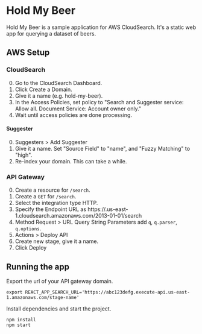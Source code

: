 # Hold My Beer

Hold My Beer is a sample application for AWS CloudSearch. It's a static web app for
querying a dataset of beers.

## AWS Setup

### CloudSearch

0. Go to the CloudSearch Dashboard.
0. Click Create a Domain.
0. Give it a name (e.g. hold-my-beer).
0. In the Access Policies, set policy to "Search and Suggester service: Allow all. Document Service: Account owner only."
0. Wait until access policies are done processing.

#### Suggester

0. Suggesters > Add Suggester
0. Give it a name. Set "Source Field" to "name", and "Fuzzy Matching" to "high".
0. Re-index your domain. This can take a while.

### API Gateway

0. Create a resource for `/search`.
0. Create a `GET` for `/search`.
0. Select the integration type HTTP.
0. Specify the Endpoint URL as https://<search-url>.us-east-1.cloudsearch.amazonaws.com/2013-01-01/search
0. Method Request > URL Query String Parameters add `q`, `q.parser`, `q.options`.
0. Actions > Deploy API
0. Create new stage, give it a name.
0. Click Deploy

## Running the app

Export the url of your API gateway domain.

```
export REACT_APP_SEARCH_URL='https://abc123defg.execute-api.us-east-1.amazonaws.com/stage-name'
```

Install dependencies and start the project.

```
npm install
npm start
```
